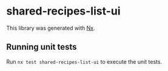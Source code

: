 # shared-recipes-list-ui

This library was generated with [Nx](https://nx.dev).

## Running unit tests

Run `nx test shared-recipes-list-ui` to execute the unit tests.
